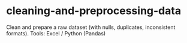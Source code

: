 # cleaning-and-preprocessing-data
Clean and prepare a raw dataset (with nulls, duplicates, inconsistent formats). Tools: Excel / Python (Pandas)

